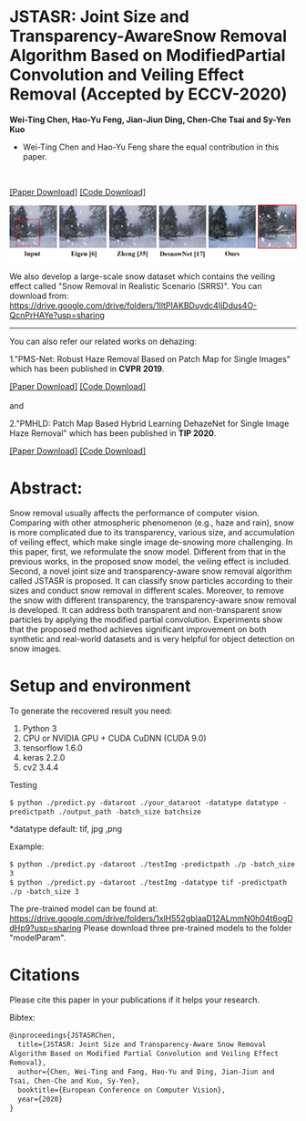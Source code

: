 # JSTASR: Joint Size and Transparency-AwareSnow Removal Algorithm Based on ModifiedPartial Convolution and Veiling Effect Removal (Accepted by ECCV-2020)
**Wei-Ting Chen, Hao-Yu Feng, Jian-Jiun Ding, Chen-Che Tsai and Sy-Yen Kuo**  

* Wei-Ting Chen and Hao-Yu Feng share the equal contribution in this paper.
<br>

[[Paper Download]](https://www.ecva.net/papers/eccv_2020/papers_ECCV/papers/123660749.pdf)
[[Code Download]](https://github.com/weitingchen83/JSTASR-DesnowNet-ECCV-2020)  


![image](folder/ex.png)


We also develop a large-scale snow dataset which contains the veiling effect called "Snow Removal in Realistic Scenario (SRRS)". You can download from:
https://drive.google.com/drive/folders/1lltPIAKBDuydc4IjDdus4O-QcnPrHAYe?usp=sharing



***
You can also refer our related works on dehazing:  

1."PMS-Net: Robust Haze Removal Based on Patch Map for Single Images" which has been published in **CVPR 2019**.

[[Paper Download]](http://openaccess.thecvf.com/content_CVPR_2019/html/Chen_PMS-Net_Robust_Haze_Removal_Based_on_Patch_Map_for_Single_CVPR_2019_paper.html)
[[Code Download]](https://github.com/weitingchen83/PMS-Net)
<br><br>and

2."PMHLD: Patch Map Based Hybrid Learning DehazeNet for Single Image Haze Removal" which has been published in **TIP 2020**.

[[Paper Download]](https://ieeexplore.ieee.org/document/9094006)
[[Code Download]](https://github.com/weitingchen83/Dehazing-PMHLD-Patch-Map-Based-Hybrid-Learning-DehazeNet-for-Single-Image-Haze-Removal-TIP-2020)


# Abstract:

Snow removal usually affects the performance of computer vision. Comparing with other atmospheric phenomenon (e.g., haze and rain), snow is more complicated due to its transparency, various size, and accumulation of veiling effect, which make single image de-snowing more challenging. In this paper, first, we reformulate the snow model. Different from that in the previous works, in the proposed snow model, the veiling effect is included. Second, a novel joint size and transparency-aware snow removal algorithm called JSTASR is proposed. It can classify snow particles according to their sizes and conduct snow removal in different scales. Moreover, to remove the snow with different transparency, the transparency-aware snow removal is developed. It can address both transparent and non-transparent snow particles by applying the modified partial convolution. Experiments show that the proposed method achieves significant improvement on both synthetic and real-world datasets and is very helpful for object detection on snow images.


# Setup and environment

To generate the recovered result you need:

1. Python 3 
2. CPU or NVIDIA GPU + CUDA CuDNN (CUDA 9.0)
3. tensorflow 1.6.0
4. keras 2.2.0
5. cv2 3.4.4

Testing
```
$ python ./predict.py -dataroot ./your_dataroot -datatype datatype -predictpath ./output_path -batch_size batchsize
```
*datatype default: tif, jpg ,png

Example:
```
$ python ./predict.py -dataroot ./testImg -predictpath ./p -batch_size 3
$ python ./predict.py -dataroot ./testImg -datatype tif -predictpath ./p -batch_size 3
```
The pre-trained model can be found at: https://drive.google.com/drive/folders/1xlH552gblaaD12ALmmN0h04t6ogDdHp9?usp=sharing
Please download three pre-trained models to the folder "modelParam".

# Citations
Please cite this paper in your publications if it helps your research.  

Bibtex:
```
@inproceedings{JSTASRChen,
  title={JSTASR: Joint Size and Transparency-Aware Snow Removal Algorithm Based on Modified Partial Convolution and Veiling Effect Removal},
  author={Chen, Wei-Ting and Fang, Hao-Yu and Ding, Jian-Jiun and Tsai, Chen-Che and Kuo, Sy-Yen},
  booktitle={European Conference on Computer Vision},
  year={2020}
}

```

